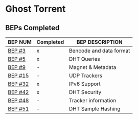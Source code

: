 Ghost Torrent
=====

BEPs Completed
-----

| BEP NUM |Completed | BEP DESCRIPTION |
| ---     | ---      | ---             |
| [BEP #3](http://bittorrent.org/beps/bep_0003.html) | x | Bencode and data format |
| [BEP #5](http://bittorrent.org/beps/bep_0005.html) | x | DHT Queries |
| [BEP #9](http://bittorrent.org/beps/bep_0009.html) | - | Magnet & Metadata |
| [BEP #15](http://bittorrent.org/beps/bep_0015.html) | - | UDP Trackers |
| [BEP #32](http://bittorrent.org/beps/bep_0032.html) | x | IPv6 Support |
| [BEP #42](http://bittorrent.org/beps/bep_0042.html) | x | DHT Security |
| [BEP #48](http://bittorrent.org/beps/bep_0048.html) | - | Tracker information |
| [BEP #51](http://bittorrent.org/beps/bep_0051.html) | - | DHT Sample Hashing |
